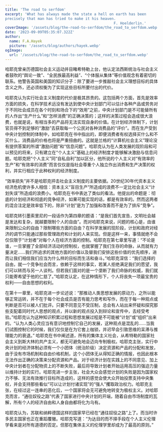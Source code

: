 ```yaml
---
title: 'The road to serfdom'
excerpt: 'What has always made the state a hell on earth has been
precisely that man has tried to make it his heaven.
                                                  F. Hoelderlin.'
coverImage: '/assets/blog/the-road-to-serfdom/the_road_to_serfdom.webp'
date: '2023-09-09T05:35:07.322Z'
author:
  name: F.A.Hayek
  picture: '/assets/blog/authors/hayek.webp'
ogImage:
  url: '/assets/blog/the-road-to-serfdom/the_road_to_serfdom.webp'
---
```


哈耶克曾亲历德国社会主义运动并目睹希特勒上台，他认定法西斯统治与社会主义者鼓吹的“舆论一致”、“全民族最高利益”、“个体服从集体”等价值观念有着密切的联系。他警告英国和美国的知识分子：除了要进一步推敲社会主义理想目标的具体含义之外，还必须权衡为了实现这些目标所要付出的代价。

哈耶克认为实行社会主义制度的代价是极其昂贵的。这包括两个方面，首先是效率方面的损失，在科学技术远没有发达到使中央计划部门可以估计各种产品或劳务对于不同社会成员在各个时刻和场合下的“效用”之前，中央计划部门是不可能替所有的人作出“生产什么”和“怎样消费”的正确决策的；这样的决策过程会造成很大浪费，也就是说，有相当多的产品将无法实现自身的价值。在计划经济体制下，计划官员得不到足够的“激励”去获取每一个公民对各种消费品的“评价”。而在生产受到中央计划控制的体制中，如哈耶克在书中指出的，即便消费者有权选择买什么和不买什么，消费品的价格也将是严重扭曲的。这就是兰格的“计算机社会主义”理论没有提供答案的所谓“激励问题”和“信息问题”。哈耶克认为在人类发展的现阶段和可以预见的将来，只有建立在“个人主义”基础上的经济制度才能够解决激励与信息问题。哈耶克把“个人主义”同“自私自利”加以区分，他所说的个人主义对“有效率的生产”和“有效率的消费”而言仅仅是指社会尊重个人独立作出消费和生产决策的权利，并实行相应于此种权利的经济制度。

“效率损失”并不是哈耶克抨击社会主义制度的主要依据。20世纪30年代资本主义经济危机使许多人相信：资本主义“盲目生产”所造成的浪费不一定比社会主义“计划失误”所造成的浪费小。哈耶克在书中表达了类似的看法。他提出的命题是：彻底的计划经济和彻底的竞争经济，如果可能实现的话，都是有效率的。然而这两者的混合注定是效率低下的，除非“计划”是为了加强和改善而不是为了排斥“竞争”。

哈耶克转引墨索里尼的一段话作为第四章的题语：“是我们首先宣告，文明社会越是发达和复杂，就越要限制个人的自由”。而对哈耶克来说，问题的核心是，由谁来限制公众的自由？限制哪些方面的自由？在科学发展的现阶段，计划和政府对经济的调节只能通过那些管理政府和计划的人来实现。但是这样一来，事情就绝不会仅仅限于“计划者”对每个人在经济方面的控制。哈耶克在第七章里写道：“不论是谁，一旦掌握了全部经济活动的控制权，也就掌握了我们生存的命脉，从而就有力量决定……我们所追求的其他方面的价值以及替我们安排这些价值的优先顺序，进而让我们相信我们应当为什么样的目标而生活和奋斗。”哈耶克深信：“我们选择的自由，就一个竞争社会而言，依赖于这样的事实，若某人拒绝满足我们的愿望，我们可以转而与另一人谈判。但若我们面对的是一个垄断了我们命脉的权威，我们就只能寄希望于他的仁慈了。”哈耶克认定，在这种情形下，个人将丧失一项最宝贵的权利——自由思想的权利。

在第十一章里，哈耶克进一步论述说：“那推动人类思想发展的原动力，之所以能够正常运转，并不在于每个社会成员是否有能力思考和写作，而在于每一种观点或判断是否可以被人们批评。只要不同意见不受压制，总会有人站出来怀疑和探究那些支配着同时代人思想的观点，并以新的观点投入到辩论和宣传中，去经受考验。”哈耶克认为这种知识积累过程和思想发展过程是不可能被“计划”或“组织”出来的。“认为人类心灵应当有意识地控制它自己的发展，这种观点是混乱的……当我们试图控制它的时候，我们仅仅是在为它套上枷锁，并迟早会引致思维的呆滞与推理能力的衰退。”
哈耶克在书中阐述道，所有的集体主义社会，从希特勒的国家社会主义到斯大林的共产主义，都无可避免地会迈向专制极权。哈耶克主张，实行中央计划的经济体制必须有一个小团体（统治阶级）决定资源和产品的分配和发放，由于没有市场机制和自由价格机制，这个小团体无从得知正确的情报，也因此根本无法作出正确的决策来分配资源和产品。对于经济计划在实践上的不同意见、加上中央计划者在分配物资上的不断失败，最后将导致计划者开始运用高压的强迫力量以维持计划的实行。哈耶克进一步主张，社会大众会感觉计划的失败是因为国家权力不够、无法有效推行目标所造成的，这样的感觉会使大众开始投票支持中央集权，并会支持那些看似“可以让计划付诸实现”的“强人”攫取政治权力。哈耶克主张，在经过这一连串的恶化后，一个国家将会无可避免地转变为极权主义。对哈耶克而言，“通往奴役之路”代表了国家进行中央计划的开端，随着自由市场制度的瓦解，所有个人的经济自由和人身自由都将化为乌有。

哈耶克认为，苏联和纳粹德国这样的国家早已经在“通往奴役之路”上了。而当时许多民主国家也正在重蹈覆辙。哈耶克写道：“为达目的而不择手段在个人主义伦理学看来是对所有道德的否定。但那在集体主义的伦理学里却成为了最高的原则。”